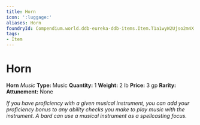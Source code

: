 ```yaml
---
title: Horn
icon: ':luggage:'
aliases: Horn
foundryId: Compendium.world.ddb-eureka-ddb-items.Item.T1a1wyW2Ujso2m4X
tags:
- Item
---
```


# Horn

**Horn**
_Music_
**Type:** Music
**Quantity:** 1
**Weight:** 2 lb
**Price:** 3 gp
**Rarity:** 
**Attunement:** None

*If you have proficiency with a given musical instrument, you can add your proficiency bonus to any ability checks you make to play music with the instrument. A bard can use a musical instrument as a spellcasting focus.*